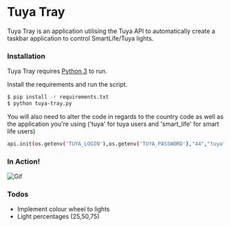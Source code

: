 # Tuya Tray

Tuya Tray is an application utilising the Tuya API to automatically create a taskbar application to control SmartLife/Tuya lights.


### Installation

Tuya Tray requires [Python 3](https://www.python.org/downloads/) to run.

Install the requirements and run the script.

```sh
$ pip install -r requirements.txt
$ python tuya-tray.py
```
You will also need to alter the code in regards to the country code as well as the application you're using ('tuya' for tuya users and 'smart_life' for smart life users)

```sh
api.init(os.getenv('TUYA_LOGIN'),os.getenv('TUYA_PASSWORD'),"44","tuya")
```
### In Action!

![Gif](https://i.imgur.com/jM0mK28.gif)





### Todos

 - Implement colour wheel to lights
 - Light percentages (25,50,75)
